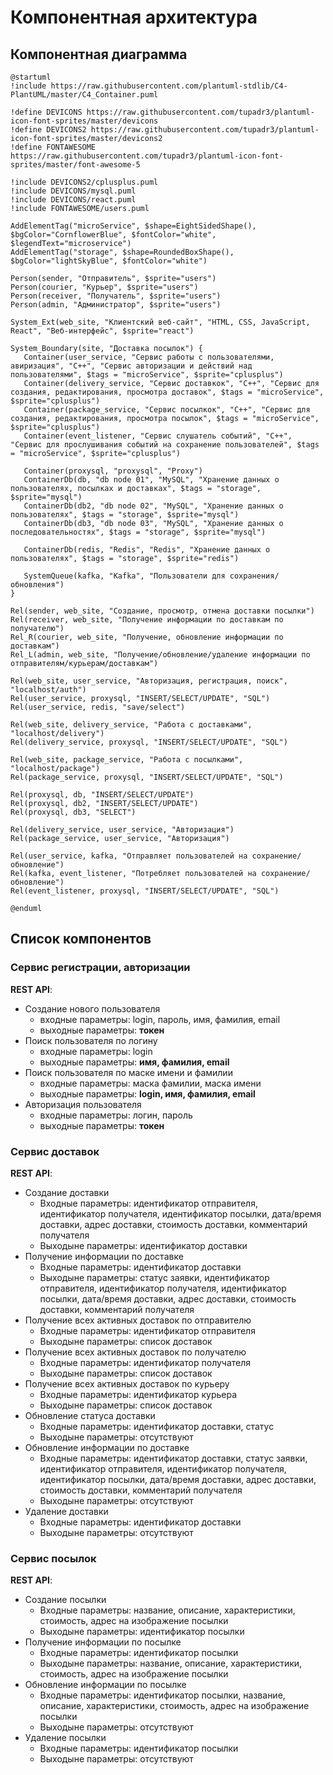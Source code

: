 # Компонентная архитектура
<!-- Состав и взаимосвязи компонентов системы между собой и внешними системами с указанием протоколов, ключевые технологии, используемые для реализации компонентов.
Диаграмма контейнеров C4 и текстовое описание. 
-->
## Компонентная диаграмма

```plantuml
@startuml
!include https://raw.githubusercontent.com/plantuml-stdlib/C4-PlantUML/master/C4_Container.puml

!define DEVICONS https://raw.githubusercontent.com/tupadr3/plantuml-icon-font-sprites/master/devicons
!define DEVICONS2 https://raw.githubusercontent.com/tupadr3/plantuml-icon-font-sprites/master/devicons2
!define FONTAWESOME https://raw.githubusercontent.com/tupadr3/plantuml-icon-font-sprites/master/font-awesome-5

!include DEVICONS2/cplusplus.puml
!include DEVICONS/mysql.puml
!include DEVICONS/react.puml
!include FONTAWESOME/users.puml

AddElementTag("microService", $shape=EightSidedShape(), $bgColor="CornflowerBlue", $fontColor="white", $legendText="microservice")
AddElementTag("storage", $shape=RoundedBoxShape(), $bgColor="lightSkyBlue", $fontColor="white")

Person(sender, "Отправитель", $sprite="users")
Person(courier, "Курьер", $sprite="users")
Person(receiver, "Получатель", $sprite="users")
Person(admin, "Администратор", $sprite="users")

System_Ext(web_site, "Клиентский веб-сайт", "HTML, CSS, JavaScript, React", "Веб-интерфейс", $sprite="react")

System_Boundary(site, "Доставка посылок") {
   Container(user_service, "Сервис работы с пользователями, авиризация", "C++", "Сервис авторизации и действий над пользователями", $tags = "microService", $sprite="cplusplus")
   Container(delivery_service, "Сервис доставкок", "C++", "Сервис для создания, редактирования, просмотра доставок", $tags = "microService", $sprite="cplusplus")
   Container(package_service, "Сервис посылкок", "C++", "Сервис для создания, редактирования, просмотра посылок", $tags = "microService", $sprite="cplusplus")
   Container(event_listener, "Сервис слушатель событий", "C++", "Сервис для прослушивания событий на сохранение пользователей", $tags = "microService", $sprite="cplusplus")

   Container(proxysql, "proxysql", "Proxy")
   ContainerDb(db, "db node 01", "MySQL", "Хранение данных о пользователях, посылках и доставках", $tags = "storage", $sprite="mysql")
   ContainerDb(db2, "db node 02", "MySQL", "Хранение данных о пользователях", $tags = "storage", $sprite="mysql")
   ContainerDb(db3, "db node 03", "MySQL", "Хранение данных о последовательностях", $tags = "storage", $sprite="mysql")

   ContainerDb(redis, "Redis", "Redis", "Хранение данных о пользователях", $tags = "storage", $sprite="redis")

   SystemQueue(kafka, "Kafka", "Пользователи для сохранения/обновления")
}

Rel(sender, web_site, "Создание, просмотр, отмена доставки посылки")
Rel(receiver, web_site, "Получение информации по доставкам по получателю")
Rel_R(courier, web_site, "Получение, обновление информации по доставкам")
Rel_L(admin, web_site, "Получение/обновление/удаление информации по отправителям/курьерам/доставкам")

Rel(web_site, user_service, "Авторизация, регистрация, поиск", "localhost/auth")
Rel(user_service, proxysql, "INSERT/SELECT/UPDATE", "SQL")
Rel(user_service, redis, "save/select")

Rel(web_site, delivery_service, "Работа с доставками", "localhost/delivery")
Rel(delivery_service, proxysql, "INSERT/SELECT/UPDATE", "SQL")

Rel(web_site, package_service, "Работа с посылками", "localhost/package")
Rel(package_service, proxysql, "INSERT/SELECT/UPDATE", "SQL")

Rel(proxysql, db, "INSERT/SELECT/UPDATE")
Rel(proxysql, db2, "INSERT/SELECT/UPDATE")
Rel(proxysql, db3, "SELECT")

Rel(delivery_service, user_service, "Авторизация")
Rel(package_service, user_service, "Авторизация")

Rel(user_service, kafka, "Отправляет пользователей на сохранение/обновление")
Rel(kafka, event_listener, "Потребляет пользователей на сохранение/обновление")
Rel(event_listener, proxysql, "INSERT/SELECT/UPDATE", "SQL")

@enduml
```
## Список компонентов  

### Сервис регистрации, авторизации
**REST API**:
-	Создание нового пользователя
      - входные параметры: login, пароль, имя, фамилия, email
      - выходные параметры: **токен**
-	Поиск пользователя по логину
     - входные параметры:  login
     - выходные параметры: **имя, фамилия, email**
-	Поиск пользователя по маске имени и фамилии
     - входные параметры: маска фамилии, маска имени
     - выходные параметры: **login, имя, фамилия, email**
-   Авторизация пользователя
     - входные параметры: логин, пароль
     - выходные параметры: **токен**

### Сервис доставок
**REST API**:
- Создание доставки
  - Входные параметры: идентификатор отправителя, идентификатор получателя, идентификатор посылки, дата/время доставки, адрес доставки, стоимость доставки, комментарий получателя
  - Выходыне параметры: идентификатор доставки
- Получение информации по доставке
  - Входные параметры: идентификатор доставки
  - Выходыне параметры: статус заявки, идентификатор отправителя, идентификатор получателя, идентификатор посылки, дата/время доставки, адрес доставки, стоимость доставки, комментарий получателя
- Получение всех активных доставок по отправителю
  - Входные параметры: идентификатор отправителя
  - Выходыне параметры: список доставок
- Получение всех активных доставок по получателю
  - Входные параметры: идентификатор получателя
  - Выходыне параметры: список доставок
- Получение всех активных доставок по курьеру
  - Входные параметры: идентификатор курьера
  - Выходыне параметры: список доставок
- Обновление статуса доставки
  - Входные параметры: идентификатор доставки, статус
  - Выходыне параметры: отсутствуют
- Обновление информации по доставке
  - Входные параметры: идентификатор доставки, статус заявки, идентификатор отправителя, идентификатор получателя, идентификатор посылки, дата/время доставки, адрес доставки, стоимость доставки, комментарий получателя
  - Выходыне параметры: отсутствуют
- Удаление доставки
  - Входные параметры: идентификатор доставки
  - Выходыне параметры: отсутствуют

### Сервис посылок
**REST API**:
- Создание посылки
  - Входные параметры: название, описание, характеристики, стоимость, адрес на изображение посылки
  - Выходыне параметры: идентификатор посылки
- Получение информации по посылке
  - Входные параметры: идентификатор посылки
  - Выходыне параметры: название, описание, характеристики, стоимость, адрес на изображение посылки
- Обновление информации по посылке
  - Входные параметры: идентификатор посылки, название, описание, характеристики, стоимость, адрес на изображение посылки
  - Выходыне параметры: отсутствуют
- Удаление посылки
  - Входные параметры: идентификатор посылки
  - Выходыне параметры: отсутствуют
